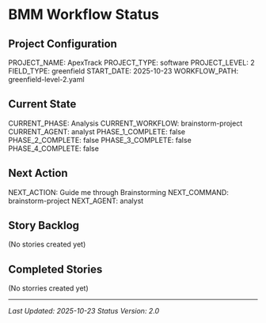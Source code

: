 # BMM Workflow Status

## Project Configuration

PROJECT_NAME: ApexTrack
PROJECT_TYPE: software
PROJECT_LEVEL: 2
FIELD_TYPE: greenfield
START_DATE: 2025-10-23
WORKFLOW_PATH: greenfield-level-2.yaml

## Current State

CURRENT_PHASE: Analysis
CURRENT_WORKFLOW: brainstorm-project
CURRENT_AGENT: analyst
PHASE_1_COMPLETE: false
PHASE_2_COMPLETE: false
PHASE_3_COMPLETE: false
PHASE_4_COMPLETE: false

## Next Action

NEXT_ACTION: Guide me through Brainstorming
NEXT_COMMAND: brainstorm-project
NEXT_AGENT: analyst

## Story Backlog

(No stories created yet)

## Completed Stories

(No storries created yet)

---

_Last Updated: 2025-10-23_
_Status Version: 2.0_
